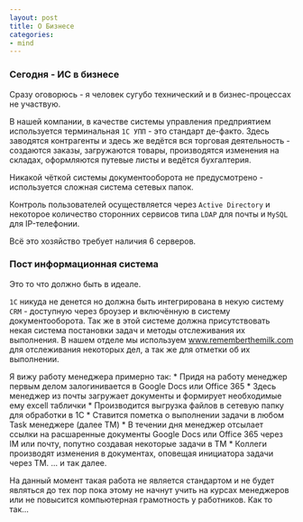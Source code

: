 ```yaml
---
layout: post
title: О Бизнесе
categories:
- mind
---
```

### Сегодня - ИС в бизнесе

Сразу оговорюсь - я человек сугубо технический и в бизнес-процессах не участвую.

В нашей компании, в качестве системы управления предприятием используется терминальная `1C УПП` - это стандарт де-факто. Здесь заводятся контрагенты и здесь же ведётся вся торговая деятельность - создаются заказы, загружаются товары, производятся изменения на складах, оформляются путевые листы и ведётся бухгалтерия.

Никакой чёткой системы документооборота не предусмотрено - используется сложная система сетевых папок.

Контроль пользователей осуществляется через `Active Directory` и некоторое количество сторонних сервисов типа `LDAP` для почты и `MySQL` для IP-телефонии.

Всё это хозяйство требует наличия 6 серверов.

### Пост информационная система

Это то что должно быть в идеале.

`1C` никуда не денется но должна быть интегрирована в некую систему `CRM` - доступную через броузер и включённую в систему документооборота. Так же в этой системе должна присутствовать некая система постановки задач и методы отслеживания их выполнения. В нашем отделе мы используем www.rememberthemilk.com для отслеживания некоторых дел, а так же для отметки об их выполнении.

Я вижу работу менеджера примерно так:
        * Придя на работу менеджер первым делом залогинивается в Google Docs или Office 365
        * Здесь менеджер из почты загружает документы и формирует необходимые ему excell таблички
        * Производится выгрузка файлов в сетевую папку для обработки в 1C
        * Ставится пометка о выполнении задачи в любом Task менеджере (далее TM)
        * В течении дня менеджер отсылает ссылки на расшаренные документы Google Docs или Office 365 через IM или почту, попутно создавая некоторые задачи в TM
        * Коллеги производят изменения в документах, оповещая инициатора задачи через TM.
        ... и так далее.
        
На данный момент такая работа не является стандартом и не будет являться до тех пор пока этому не начнут учить на курсах менеджеров или не повысится компьютерная грамотность у работников. Как то так...